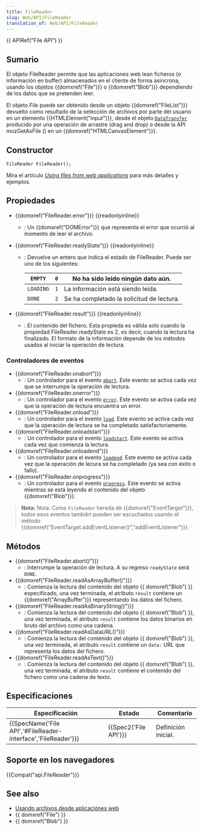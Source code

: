 ```yaml
---
title: FileReader
slug: Web/API/FileReader
translation_of: Web/API/FileReader
---
```


{{ APIRef("File API") }}

## Sumario

El objeto FileReader permite que las aplicaciones web lean ficheros (o información en buffer) almacenados en el cliente de forma asíncrona, usando los objetos {{domxref("File")}} o {{domxref("Blob")}} dependiendo de los datos que se pretenden leer.

El objeto File puede ser obtenido desde un objeto {{domxref("FileList")}} devuelto como resultado de la selección de archivos por parte del usuario en un elemento {{HTMLElement("input")}}, desde el objeto [`DataTransfer`](/es/docs/Web/API/DataTransfer) producido por una operación de arrastre (drag and drop) o desde la API mozGetAsFile () en un {{domxref("HTMLCanvasElement")}}.

## Constructor

```
FileReader FileReader();
```

Mira el artículo _[Using files from web applications](/es/docs/Using_files_from_web_applications)_ para más detalles y ejemplos.

## Propiedades

- {{domxref("FileReader.error")}} {{readonlyinline}}
  - : Un {{domxref("DOMError")}} que representa el error que ocurrió al momento de leer el archivo.
- {{domxref("FileReader.readyState")}} {{readonlyinline}}

  - : Devuelve un entero que indica el estado de FileReader. Puede ser uno de los siguientes:

    | `EMPTY`   | `0` | No ha sido leido ningún dato aún.         |
    | --------- | --- | ----------------------------------------- |
    | `LOADING` | `1` | La información está siendo leída.         |
    | `DONE`    | `2` | Se ha completado la solicitud de lectura. |

- {{domxref("FileReader.result")}} {{readonlyinline}}
  - : El contenido del fichero. Esta propieda es válida solo cuando la propiedad FileReader.readyState es 2, es decir, cuando la lectura ha finalizado. El formato de la información depende de los métodos usados al iniciar la operación de lectura.

### Controladores de eventos

- {{domxref("FileReader.onabort")}}
  - : Un controlador para el evento [`abort`](/es/docs/Web/Reference/Events/abort). Este evento se activa cada vez que se interrumpe la operación de lectura.
- {{domxref("FileReader.onerror")}}
  - : Un controlador para el evento [`error`](/es/docs/Web/Reference/Events/error). Este evento se activa cada vez que la operación de lectura encuentra un error.
- {{domxref("FileReader.onload")}}
  - : Un controlador para el evento [`load`](/es/docs/Web/Reference/Events/load). Este evento se activa cada vez que la operación de lectura se ha completado satisfactoriamente.
- {{domxref("FileReader.onloadstart")}}
  - : Un controlador para el evento [`loadstart`](/es/docs/Web/Reference/Events/loadstart). Este evento se activa cada vez que comienza la lectura.
- {{domxref("FileReader.onloadend")}}
  - : Un controlador para el evento [`loadend`](/es/docs/Web/Reference/Events/loadend). Este evento se activa cada vez que la operación de lecura se ha completado (ya sea con éxito o fallo).
- {{domxref("FileReader.onprogress")}}
  - : Un controlador para el evento [`progress`](/es/docs/Web/Reference/Events/progress). Este evento se activa mientras se está leyendo el contenido del objeto {{domxref("Blob")}}.

> **Nota:** Nota: Como `FileReader` hereda de {{domxref("EventTarget")}}, todos esos eventos también pueden ser escuchados usando el método {{domxref("EventTarget.addEventListener()","addEventListener")}}.

## Métodos

- {{domxref("FileReader.abort()")}}
  - : Interrumpe la operación de lectura. A su regreso `readyState` será `DONE`.
- {{domxref("FileReader.readAsArrayBuffer()")}}
  - : Comienza la lectura del contenido del objeto {{ domxref("Blob") }} especificado, una vez terminada, el atributo `result` contiene un {{domxref("ArrayBuffer")}} representando los datos del fichero.
- {{domxref("FileReader.readAsBinaryString()")}}
  - : Comienza la lectura del contenido del objeto {{ domxref("Blob") }}, una vez terminada, el atributo `result` contiene los datos binarios en bruto del archivo como una cadena.
- {{domxref("FileReader.readAsDataURL()")}}
  - : Comienza la lectura del contenido del objeto {{ domxref("Blob") }}, una vez terminada, el atributo `result` contiene un `data:` URL que representa los datos del fichero.
- {{domxref("FileReader.readAsText()")}}
  - : Comienza la lectura del contenido del objeto {{ domxref("Blob") }}, una vez terminada, el atributo `result` contiene el contenido del fichero como una cadena de texto.

## Especificaciones

| Especificación                                                                   | Estado                       | Comentario          |
| -------------------------------------------------------------------------------- | ---------------------------- | ------------------- |
| {{SpecName('File API','#FileReader-interface','FileReader')}} | {{Spec2('File API')}} | Definición inicial. |

## Soporte en los navegadores

{{Compat("api.FileReader")}}

## See also

- [Usando archivos desde aplicaciónes web](/en/Using_files_from_web_applications)
- {{ domxref("File") }}
- {{ domxref("Blob") }}
